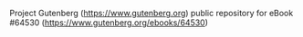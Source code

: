 Project Gutenberg (https://www.gutenberg.org) public repository for
eBook #64530 (https://www.gutenberg.org/ebooks/64530)
